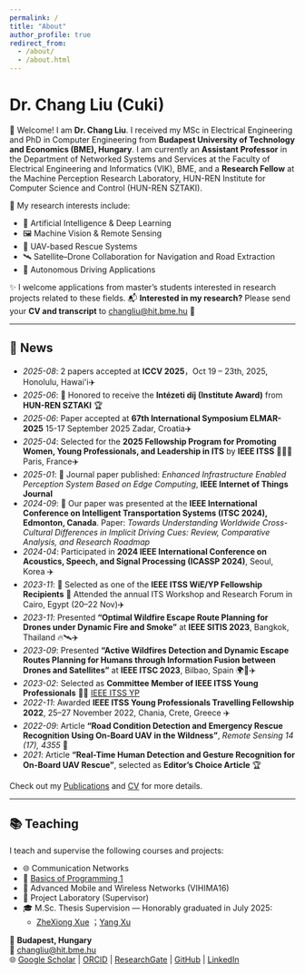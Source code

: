 ```yaml
---
permalink: /
title: "About"
author_profile: true
redirect_from: 
  - /about/
  - /about.html
---
```


# Dr. Chang Liu (Cuki) 

👋 Welcome! I am **Dr. Chang Liu**. I received my MSc in Electrical Engineering and PhD in Computer Engineering from **Budapest University of Technology and Economics (BME), Hungary**. I am currently an **Assistant Professor** in the Department of Networked Systems and Services at the Faculty of Electrical Engineering and Informatics (VIK), BME, and a **Research Fellow** at the Machine Perception Research Laboratory, HUN-REN Institute for Computer Science and Control (HUN-REN SZTAKI).

🚀 My research interests include:

- 🤖 Artificial Intelligence & Deep Learning
- 🖼️ Machine Vision & Remote Sensing
- 🚁 UAV-based Rescue Systems
- 🛰️ Satellite–Drone Collaboration for Navigation and Road Extraction
- 🚗 Autonomous Driving Applications

✨ I welcome applications from master’s students interested in research projects related to these fields.
📬 **Interested in my research?** Please send your **CV and transcript** to [changliu@hit.bme.hu](mailto:changliu@hit.bme.hu) 📧


---

## 📰 News 
- *2025-08*: 2 papers accepted at **ICCV 2025**，Oct 19 – 23th, 2025, Honolulu, Hawai'i✈️
- *2025-06*: 🎉 Honored to receive the **Intézeti díj (Institute Award)** from **HUN-REN SZTAKI** 🏆  
- *2025-06*: Paper accepted at **67th International Symposium ELMAR-2025** 15-17 September 2025 Zadar, Croatia✈️
- *2025-04*: Selected for the **2025 Fellowship Program for Promoting Women, Young Professionals, and Leadership in ITS** by **IEEE ITSS** 👩‍💼🌐 Paris, France✈️
- *2025-01*: 📰 Journal paper published: *Enhanced Infrastructure Enabled Perception System Based on Edge Computing*, **IEEE Internet of Things Journal**  
- *2024-09*: 📢 Our paper was presented at the **IEEE International Conference on Intelligent Transportation Systems (ITSC 2024), Edmonton, Canada**. Paper: *Towards Understanding Worldwide Cross-Cultural Differences in Implicit Driving Cues: Review, Comparative Analysis, and Research Roadmap*  
- *2024-04*: Participated in **2024 IEEE International Conference on Acoustics, Speech, and Signal Processing (ICASSP 2024)**, Seoul, Korea ✈️
- *2023-11*: 🎉 Selected as one of the **IEEE ITSS WiE/YP Fellowship Recipients** 🌟 Attended the annual ITS Workshop and Research Forum in Cairo, Egypt (20–22 Nov)✈️
- *2023-11*: Presented **“Optimal Wildfire Escape Route Planning for Drones under Dynamic Fire and Smoke”** at **IEEE SITIS 2023**, Bangkok, Thailand 🔥🛰️✈️
- *2023-09*: Presented **“Active Wildfires Detection and Dynamic Escape Routes Planning for Humans through Information Fusion between Drones and Satellites”** at **IEEE ITSC 2023**, Bilbao, Spain 🌍🚁✈️
- *2023-02*: Selected as **Committee Member of IEEE ITSS Young Professionals** 👩‍💻 [IEEE ITSS YP](https://ieee-itss.org/yp/)
- *2022-11*: Awarded **IEEE ITSS Young Professionals Travelling Fellowship 2022**, 25–27 November 2022, Chania, Crete, Greece ✈️
- *2022-09*: Article **“Road Condition Detection and Emergency Rescue Recognition Using On-Board UAV in the Wildness”**, *Remote Sensing 14 (17), 4355* 📡
- *2021*: Article **“Real-Time Human Detection and Gesture Recognition for On-Board UAV Rescue”**, selected as **Editor’s Choice Article** 🏆

Check out my [Publications](/publications/) and [CV](/files/CV.pdf) for more details.

---

## 📚 Teaching
I teach and supervise the following courses and projects:

- 🌐 Communication Networks
- 📘 [Basics of Programming 1](https://www.eet.bme.hu/~nemeth/index/)
- 📡 Advanced Mobile and Wireless Networks (VIHIMA16)
- 🧪 Project Laboratory (Supervisor)
- 🎓 M.Sc. Thesis Supervision — Honorably graduated in July 2025:
  - [ZheXiong Xue](https://scholar.google.com.hk/citations?user=_IlWDnEBVQ8C&hl=en&oi=sra)
  ；[Yang Xu](https://www.linkedin.com/in/ACoAAC-RGo0BIWqD0xU_9FITUvjoiq2-WzVfog8/)


📍 **Budapest, Hungary**  
📧 [changliu@hit.bme.hu](mailto:changliu@hit.bme.hu)  
🌐 [Google Scholar](https://scholar.google.com.hk/citations?user=-azXsEwAAAAJ&hl=en) | [ORCID](https://orcid.org/0000-0001-6610-5348) | [ResearchGate](https://www.researchgate.net/profile/Chang-Liu-367) | [GitHub](https://github.com/ChangLiu-bp) | [LinkedIn](https://www.linkedin.com/in/dr-chang-liu-9305a7180/)
